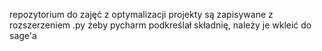 repozytorium do zajęć z optymalizacji
projekty są zapisywane z rozszerzeniem .py żeby pycharm podkreślał składnię, należy je wkleić do sage'a
